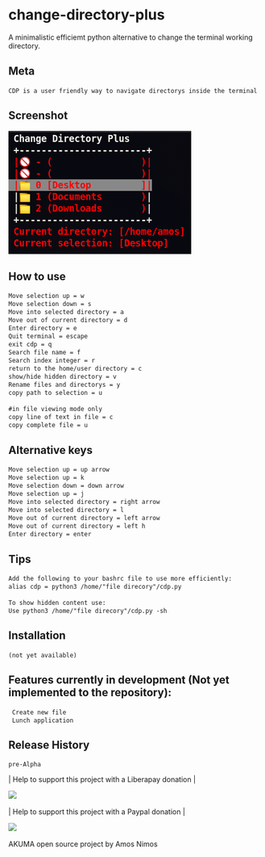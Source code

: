 # change-directory-plus
A minimalistic efficiemt python alternative to change the terminal working directory.

## Meta
	CDP is a user friendly way to navigate directorys inside the terminal 


## Screenshot
![](cdp_screenshot/cdp_001.png)

## How to use
	Move selection up = w
	Move selection down = s
	Move into selected directory = a
	Move out of current directory = d
	Enter directory = e
	Quit terminal = escape
	exit cdp = q
	Search file name = f
	Search index integer = r
	return to the home/user directory = c
	show/hide hidden directory = v
	Rename files and directorys = y
	copy path to selection = u
	
	#in file viewing mode only
	copy line of text in file = c
	copy complete file = u
	
## Alternative keys
	Move selection up = up arrow
	Move selection up = k
	Move selection down = down arrow
	Move selection up = j
	Move into selected directory = right arrow
	Move into selected directory = l
	Move out of current directory = left arrow
	Move out of current directory = left h
	Enter directory = enter

## Tips
	Add the following to your bashrc file to use more efficiently:
	alias cdp = python3 /home/"file direcory"/cdp.py

	To show hidden content use:
	Use python3 /home/"file direcory"/cdp.py -sh

## Installation
	(not yet available)

## Features currently in development (Not yet implemented to the repository):
	 Create new file
	 Lunch application

## Release History
	pre-Alpha
	
| Help to support this project with a Liberapay donation |

[![](https://liberapay.com/assets/widgets/donate.svg)](
https://liberapay.com/Amos_Nimos/donate)

| Help to support this project with a Paypal donation |

[![](https://www.paypalobjects.com/en_US/i/btn/btn_donateCC_LG.gif)](https://paypal.me/amosnimos?locale.x=en_US)
	
AKUMA open source project by Amos Nimos
